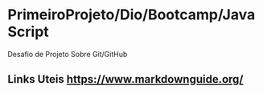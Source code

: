 # PrimeiroProjeto/Dio/Bootcamp/JavaScript
Desafio de Projeto Sobre Git/GitHub

## Links Uteis https://www.markdownguide.org/
